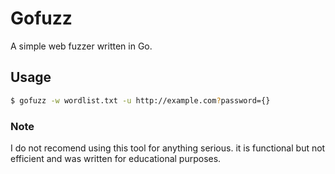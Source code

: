 # Gofuzz

A simple web fuzzer written in Go.

## Usage
```bash
$ gofuzz -w wordlist.txt -u http://example.com?password={}
```

### Note
I do not recomend using this tool for anything serious. it is functional but not efficient and was written for educational purposes.